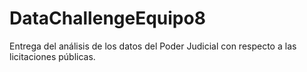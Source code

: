 # DataChallengeEquipo8
Entrega del análisis de los datos del Poder Judicial con respecto a las licitaciones públicas. 
